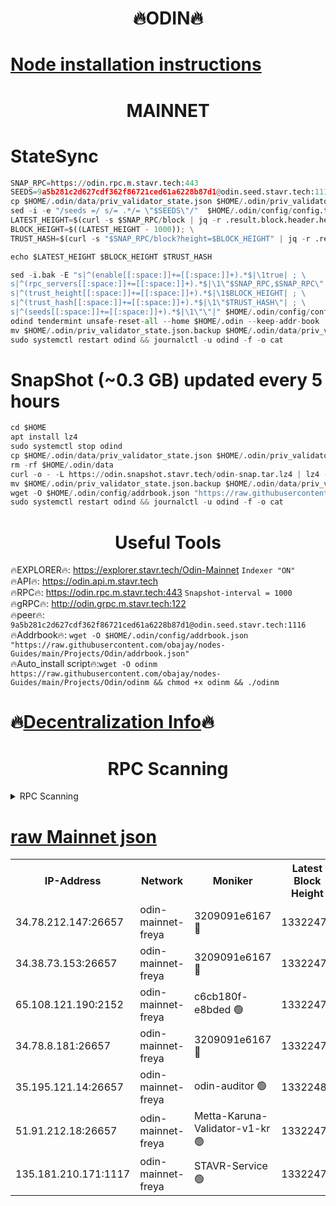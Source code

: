 <h1 align="center"> 🔥ODIN🔥</h1>

[Node installation instructions](https://github.com/obajay/nodes-Guides/tree/main/Projects/Odin)
=
<h1 align="center"> MAINNET</h1>

# StateSync
```python
SNAP_RPC=https://odin.rpc.m.stavr.tech:443
SEEDS=9a5b281c2d627cdf362f86721ced61a6228b87d1@odin.seed.stavr.tech:1116
cp $HOME/.odin/data/priv_validator_state.json $HOME/.odin/priv_validator_state.json.backup
sed -i -e "/seeds =/ s/= .*/= \"$SEEDS\"/"  $HOME/.odin/config/config.toml
LATEST_HEIGHT=$(curl -s $SNAP_RPC/block | jq -r .result.block.header.height); \
BLOCK_HEIGHT=$((LATEST_HEIGHT - 1000)); \
TRUST_HASH=$(curl -s "$SNAP_RPC/block?height=$BLOCK_HEIGHT" | jq -r .result.block_id.hash)

echo $LATEST_HEIGHT $BLOCK_HEIGHT $TRUST_HASH

sed -i.bak -E "s|^(enable[[:space:]]+=[[:space:]]+).*$|\1true| ; \
s|^(rpc_servers[[:space:]]+=[[:space:]]+).*$|\1\"$SNAP_RPC,$SNAP_RPC\"| ; \
s|^(trust_height[[:space:]]+=[[:space:]]+).*$|\1$BLOCK_HEIGHT| ; \
s|^(trust_hash[[:space:]]+=[[:space:]]+).*$|\1\"$TRUST_HASH\"| ; \
s|^(seeds[[:space:]]+=[[:space:]]+).*$|\1\"\"|" $HOME/.odin/config/config.toml
odind tendermint unsafe-reset-all --home $HOME/.odin --keep-addr-book
mv $HOME/.odin/priv_validator_state.json.backup $HOME/.odin/data/priv_validator_state.json
sudo systemctl restart odind && journalctl -u odind -f -o cat
```
# SnapShot (~0.3 GB) updated every 5 hours
```python
cd $HOME
apt install lz4
sudo systemctl stop odind
cp $HOME/.odin/data/priv_validator_state.json $HOME/.odin/priv_validator_state.json.backup
rm -rf $HOME/.odin/data
curl -o - -L https://odin.snapshot.stavr.tech/odin-snap.tar.lz4 | lz4 -c -d - | tar -x -C $HOME/.odin --strip-components 2
mv $HOME/.odin/priv_validator_state.json.backup $HOME/.odin/data/priv_validator_state.json
wget -O $HOME/.odin/config/addrbook.json "https://raw.githubusercontent.com/obajay/nodes-Guides/main/Projects/Odin/addrbook.json"
sudo systemctl restart odind && journalctl -u odind -f -o cat
```

 <h1 align="center"> Useful Tools</h1>

🔥EXPLORER🔥:     https://explorer.stavr.tech/Odin-Mainnet        `Indexer "ON"` \
🔥API🔥:          https://odin.api.m.stavr.tech \
🔥RPC🔥:          https://odin.rpc.m.stavr.tech:443              `Snapshot-interval = 1000` \
🔥gRPC🔥:         http://odin.grpc.m.stavr.tech:122 \
🔥peer🔥:         `9a5b281c2d627cdf362f86721ced61a6228b87d1@odin.seed.stavr.tech:1116` \
🔥Addrbook🔥:  `wget -O $HOME/.odin/config/addrbook.json "https://raw.githubusercontent.com/obajay/nodes-Guides/main/Projects/Odin/addrbook.json"` \
🔥Auto_install script🔥:`wget -O odinm https://raw.githubusercontent.com/obajay/nodes-Guides/main/Projects/Odin/odinm && chmod +x odinm && ./odinm`

🔥[Decentralization Info](https://github.com/obajay/StateSync-snapshots/tree/main/Projects/Odin/Decentralization)🔥
=

<h1 align="center"> RPC Scanning</h1>

<details>
<summary>RPC Scanning</summary>

<h2 align="center"> We scan nodes in real time every 4 hours. And we provide the final result of RPC endpoints.
We cannot influence the operation of these nodes in any way. </h2>


```python
If Voting Power is higher than 0 --> then the Node is a validator of the network and may be subject to attack and be a potential threat to the chain.
```
```python
We marked such validators with a red symbol
```

</details>

[raw Mainnet json](https://rpc-check.odinm.stavr.tech/odinm/rpc-odinm-result.json)
=


<table><tr><th>IP-Address</th><th>Network</th><th>Moniker</th><th>Latest Block Height</th><th>Earliest Block Height</th><th>Catching Up</th><th>Tx Index</th><th>Voting Power</th><th>Scan Time</th></tr><tr><td>34.78.212.147:26657</td><td>odin-mainnet-freya</td><td>3209091e6167 🔴</td><td>13322476</td><td>12504048</td><td>False</td><td>on</td><td>972001</td><td>2024-03-12T12:49:51.871930568UTC</td></tr><tr><td>34.38.73.153:26657</td><td>odin-mainnet-freya</td><td>3209091e6167 🔴</td><td>13322479</td><td>12504048</td><td>False</td><td>on</td><td>9850032</td><td>2024-03-12T12:49:58.234651131UTC</td></tr><tr><td>65.108.121.190:2152</td><td>odin-mainnet-freya</td><td>c6cb180f-e8bded 🟢</td><td>13322479</td><td>12504048</td><td>False</td><td>on</td><td>0</td><td>2024-03-12T12:50:00.604589275UTC</td></tr><tr><td>34.78.8.181:26657</td><td>odin-mainnet-freya</td><td>3209091e6167 🔴</td><td>13322479</td><td>12504048</td><td>False</td><td>on</td><td>15668183</td><td>2024-03-12T12:50:02.923064910UTC</td></tr><tr><td>35.195.121.14:26657</td><td>odin-mainnet-freya</td><td>odin-auditor 🟢</td><td>13322480</td><td>12504048</td><td>False</td><td>on</td><td>0</td><td>2024-03-12T12:50:05.206376632UTC</td></tr><tr><td>51.91.212.18:26657</td><td>odin-mainnet-freya</td><td>Metta-Karuna-Validator-v1-kr 🟢</td><td>13322476</td><td>13240001</td><td>False</td><td>on</td><td>0</td><td>2024-03-12T12:49:48.652836460UTC</td></tr><tr><td>135.181.210.171:1117</td><td>odin-mainnet-freya</td><td>STAVR-Service 🟢</td><td>13322475</td><td>13322001</td><td>False</td><td>on</td><td>0</td><td>2024-03-12T12:49:44.332183335UTC</td></tr></table>